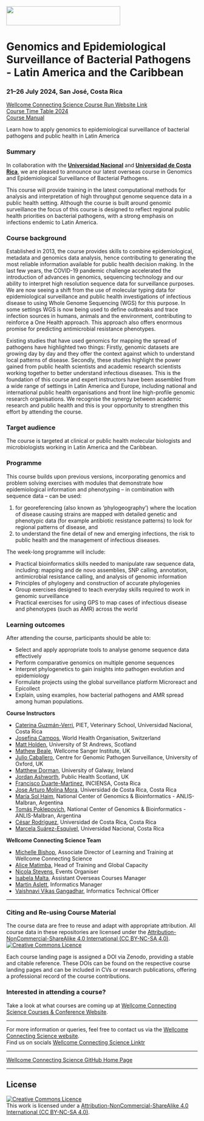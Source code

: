 <img src="https://coursesandconferences.wellcomeconnectingscience.org/wp-content/themes/wcc_courses_and_conferences/dist/assets/svg/logo.svg" width="300" height="50"> 

# Genomics and Epidemiological Surveillance of Bacterial Pathogens - Latin America and the Caribbean

### 21–26 July 2024, San José, Costa Rica

[Wellcome Connecting Science Course Run Website Link](https://coursesandconferences.wellcomeconnectingscience.org/event/genomics-epidemiological-surveillance-of-bacterial-pathogens-latin-america-and-the-caribbean-20240721/) <br /> 
[Course Time Table 2024](https://github.com/WCSCourses/GenEpiLAC2024/blob/main/Manuals/Timetable.pdf) <br /> 
[Course Manual](https://github.com/WCSCourses/GenEpiLAC2024/blob/main/Manuals/Manual_main.md)

Learn how to apply genomics to epidemiological surveillance of bacterial pathogens and public health in Latin America

### Summary
In collaboration with the **[Universidad Nacional](https://www.una.ac.cr/)** and **[Universidad de Costa Rica](https://www.ucr.ac.cr/)**, we are pleased to announce our latest overseas course in Genomics and Epidemiological Surveillance of Bacterial Pathogens.

This course will provide training in the latest computational methods for analysis and interpretation of high throughput genome sequence data in a public health setting. Although the course is built around genomic surveillance the focus of this course is designed to reflect regional public health priorities on bacterial pathogens, with a strong emphasis on infections endemic to Latin America.

### Course background

Established in 2013, the course provides skills to combine epidemiological, metadata and genomics data analysis, hence contributing to generating the most reliable information available for public health decision making. In the last few years, the COVID-19 pandemic challenge accelerated the introduction of advances in genomics, sequencing technology and our ability to interpret high resolution sequence data for surveillance purposes. We are now seeing a shift from the use of molecular typing data for epidemiological surveillance and public health investigations of infectious disease to using Whole Genome Sequencing (WGS) for this purpose. In some settings WGS is now being used to define outbreaks and trace infection sources in humans, animals and the environment, contributing to reinforce a One Health approach. This approach also offers enormous promise for predicting antimicrobial resistance phenotypes.

Existing studies that have used genomics for mapping the spread of pathogens have highlighted two things: Firstly, genomic datasets are growing day by day and they offer the context against which to understand local patterns of disease. Secondly, these studies highlight the power gained from public health scientists and academic research scientists working together to better understand infectious diseases. This is the foundation of this course and expert instructors have been assembled from a wide range of settings in Latin America and Europe, including national and international public health organisations and front line high-profile genomic research organisations. We recognise the synergy between academic research and public health and this is your opportunity to strengthen this effort by attending the course.

### Target audience

The course is targeted at clinical or public health molecular biologists and microbiologists working in Latin America and the Caribbean.

### Programme

This course builds upon previous versions, incorporating genomics and problem solving exercises with modules that demonstrate how epidemiological information and phenotyping – in combination with sequence data – can be used:

1. for georeferencing (also known as ‘phylogeography’) where the location of disease causing strains are mapped with detailed genetic and phenotypic data (for example antibiotic resistance patterns) to look for regional patterns of disease, and
2. to understand the fine detail of new and emerging infections, the risk to public health and the management of infectious diseases.

The week-long programme will include:

- Practical bioinformatics skills needed to manipulate raw sequence data, including: mapping and de novo assemblies, SNP calling, annotation, antimicrobial resistance calling, and analysis of genomic information
- Principles of phylogeny and construction of accurate phylogenies
- Group exercises designed to teach everyday skills required to work in genomic surveillance
- Practical exercises for using GPS to map cases of infectious disease and phenotypes (such as AMR) across the world

### Learning outcomes

After attending the course, participants should be able to:

- Select and apply appropriate tools to analyse genome sequence data effectively
- Perform comparative genomics on multiple genome sequences
- Interpret phylogenetics to gain insights into pathogen evolution and epidemiology 
- Formulate projects using the global surveillance platform Microreact and Epicollect
- Explain, using examples, how bacterial pathogens and AMR spread among human populations.

**Course Instructors**

- [Caterina Guzmán-Verri](https://scholar.google.com/citations?user=S1GNAC8AAAAJ&hl=en), PIET, Veterinary School, Universidad Nacional, Costa Rica
- [Josefina Campos](https://www.researchgate.net/profile/Josefina-Campos-2), World Health Organisation, Switzerland
- [Matt Holden](https://risweb.st-andrews.ac.uk/portal/en/persons/matthew-holden(029e1abe-7829-4bc3-accf-9d9e392f274c).html), University of St Andrews, Scotland
- [Mathew Beale](https://www.sanger.ac.uk/person/beale-mathew/), Wellcome Sanger Institute, UK
- [Julio Caballero](https://www.pathogensurveillance.net/team/dr-julio-diaz-caballero/), Centre for Genomic Pathogen Surveillance, University of Oxford, UK
- [Matthew Dorman](https://www.universityofgalway.ie/our-research/people/mathematical-statistical-sciences/matthewdorman/), University of Galway, Ireland
- [Jordan Ashworth](), Public Health Scotland, UK
- [Francisco Duarte-Martinez](https://www.inciensa.sa.cr/investigacion/investigadores/Francisco%20Duarte.aspx#HERMES_TABS_1_0), INCIENSA, Costa Rica
- [Jose Arturo Molina Mora](https://ciet.ucr.ac.cr/en/researchers/jose-arturo-molina-mora-phd), Universidad de Costa Rica, Costa Rica
- [María Sol Haim](https://www.researchgate.net/profile/Maria-Sol-Haim), National Center of Genomics & Bioinformatics - ANLIS-Malbran, Argentina
- [Tomás Poklepovich](https://www.linkedin.com/in/tom%C3%A1s-javier-pokl%C3%A9povich-caride-6a622322/), National Center of Genomics & Bioinformatics - ANLIS-Malbran, Argentina
- [César Rodríguez](https://scholar.google.com/citations?user=Mq0-MIsAAAAJ&hl=en), Universidad de Costa Rica, Costa Rica
- [Marcela Suárez-Esquivel](https://www.researchgate.net/profile/Marcela-Suarez-Esquivel), Universidad Nacional, Costa Rica

**Wellcome Connecting Science Team**

- [Michelle Bishop](https://www.wellcomeconnectingscience.org/person/bishop-michelle/#), Associate Director of Learning and Training at Wellcome Connecting Science
- [Alice Matimba](https://uk.linkedin.com/in/alice-matimba-8805177), Head of Training and Global Capacity
- [Nicola Stevens](https://www.wellcomeconnectingscience.org/person/stevens-nicola/), Events Organiser
- [Isabela Malta](https://www.wellcomeconnectingscience.org/person/malta-isabela/), Assistant Overseas Courses Manager
- [Martin Aslett](https://coursesandconferences.wellcomeconnectingscience.org/about-us/the-team/), Informatics Manager
- [Vaishnavi Vikas Gangadhar](https://www.wellcomeconnectingscience.org/person/gangadhar-vaishnavi/), Informatics Technical Officer

******

### Citing and Re-using Course Material

The course data are free to reuse and adapt with appropriate attribution. All course data in these repositories are licensed under the <a rel="license" href="https://creativecommons.org/licenses/by-nc-sa/4.0/">Attribution-NonCommercial-ShareAlike 4.0 International (CC BY-NC-SA 4.0)</a>. <a rel="license" href="http://creativecommons.org/licenses/by/4.0/"><img alt="Creative Commons Licence" style="border-width:0" src="https://i.creativecommons.org/l/by-nc-sa/4.0/88x31.png" /></a><br /> 

Each course landing page is assigned a DOI via Zenodo, providing a stable and citable reference. These DOIs can be found on the respective course landing pages and can be included in CVs or research publications, offering a professional record of the course contributions.

### Interested in attending a course?

Take a look at what courses are coming up at [Wellcome Connecting Science Courses & Conference Website](https://coursesandconferences.wellcomeconnectingscience.org/our-events/).

---

For more information or queries, feel free to contact us via the [Wellcome Connecting Science website](https://coursesandconferences.wellcomeconnectingscience.org).<br /> 
Find us on socials [Wellcome Connecting Science Linktr](https://linktr.ee/eventswcs)

---

[Wellcome Connecting Science GitHub Home Page](https://github.com/WCSCourses) <br /> 


******
## License
<a rel="license" href="http://creativecommons.org/licenses/by/4.0/"><img alt="Creative Commons Licence" style="border-width:0" src="https://i.creativecommons.org/l/by-nc-sa/4.0/88x31.png" /></a><br />This work is licensed under a <a rel="license" href="https://creativecommons.org/licenses/by-nc-sa/4.0/">Attribution-NonCommercial-ShareAlike 4.0 International (CC BY-NC-SA 4.0)</a>.
